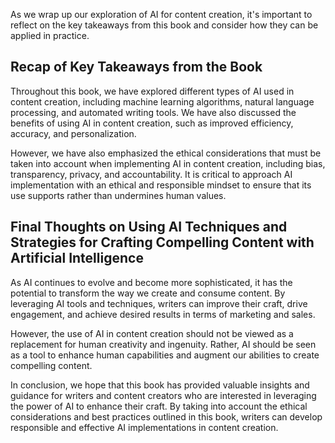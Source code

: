 
As we wrap up our exploration of AI for content creation, it's important to reflect on the key takeaways from this book and consider how they can be applied in practice.

Recap of Key Takeaways from the Book
------------------------------------

Throughout this book, we have explored different types of AI used in content creation, including machine learning algorithms, natural language processing, and automated writing tools. We have also discussed the benefits of using AI in content creation, such as improved efficiency, accuracy, and personalization.

However, we have also emphasized the ethical considerations that must be taken into account when implementing AI in content creation, including bias, transparency, privacy, and accountability. It is critical to approach AI implementation with an ethical and responsible mindset to ensure that its use supports rather than undermines human values.

Final Thoughts on Using AI Techniques and Strategies for Crafting Compelling Content with Artificial Intelligence
-----------------------------------------------------------------------------------------------------------------

As AI continues to evolve and become more sophisticated, it has the potential to transform the way we create and consume content. By leveraging AI tools and techniques, writers can improve their craft, drive engagement, and achieve desired results in terms of marketing and sales.

However, the use of AI in content creation should not be viewed as a replacement for human creativity and ingenuity. Rather, AI should be seen as a tool to enhance human capabilities and augment our abilities to create compelling content.

In conclusion, we hope that this book has provided valuable insights and guidance for writers and content creators who are interested in leveraging the power of AI to enhance their craft. By taking into account the ethical considerations and best practices outlined in this book, writers can develop responsible and effective AI implementations in content creation.

